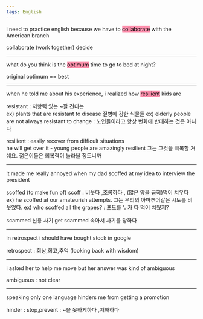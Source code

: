 ```yaml
---
tags: English
---
```


i need to practice english because we have to <mark style="background: #FF5582A6;">collaborate</mark> with the American branch

collaborate  (work together)
decide

-------------------------------

what do you think is the <mark style="background: #FF5582A6;">optimum</mark> time to go to bed at night?

original
optimum == best

------------------------------------

when he told me about his experience, i realized how <mark style="background: #FF5582A6;">resilient</mark> kids are

resistant : 저항력 있는 ~잘 견디는               
ex)  plants that are resistant to disease 질병에 강한 식물들
ex)  elderly people are not always resistant to change : 노인들이라고 항상 변화에 반대하는 것은 아니다

resilient : easily recover from difficult situations           
he will get over it - young people are amazingly resilient
그는 그것을 극복할 거예요. 젊은이들은 회복력이 놀라울 정도니까

------------------------------------------------------------------------
it made me really annoyed when my dad scoffed at my idea to interview the president

scoffed (to make fun of)              scoff : 비웃다 ,조롱하다 , (많은 양을 급히)먹어 치우다
ex) he scoffed at our amateurish attempts. 그는 우리의 아마추어같은 시도를 비웃었다.
ex) who scoffed all the grapes? : 포도를 누가 다 먹어 치웠지?

scammed 신용 사기
get scammed 속아서 사기를 당하다

--------------------------

in retrospect i should have bought stock in google

retrospect : 회상,회고,추억 (looking back with wisdom)

---------------------
i asked her to help me move but her answer was kind of ambiguous

ambiguous : not clear

------------------------
speaking only one language hinders me from getting a promotion

hinder : stop,prevent : ~을 못하게하다 ,저해하다

















 